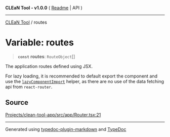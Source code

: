 **CLEaN Tool - v1.0.0** ( [Readme](../README.md) \| API )

***

[CLEaN Tool](../exports.md) / routes

# Variable: routes

> **`const`** **routes**: `RouteObject`[]

The application routes defined using JSX.

For lazy loading, it is recommended to default export the component and use the [`lazyComponentImport`](../functions/lazyComponentImport.md) helper, as there are no use of the data fetching api from `react-router`.

## Source

[Projects/clean-tool-app/src/app/Router.tsx:21](https://github.com/yuckyh/clean-tool-app/)

***

Generated using [typedoc-plugin-markdown](https://www.npmjs.com/package/typedoc-plugin-markdown) and [TypeDoc](https://typedoc.org/)
